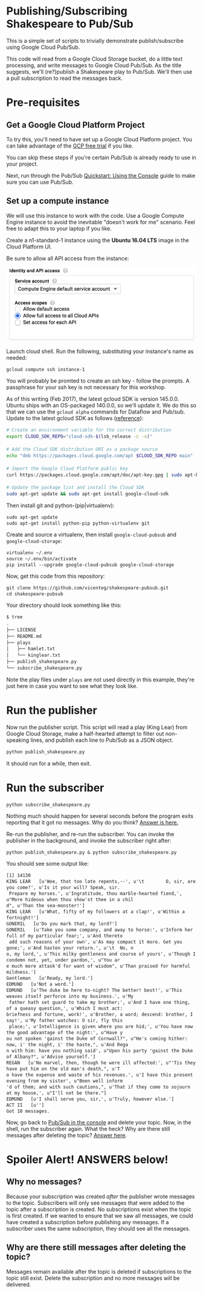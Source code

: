 # Publishing/Subscribing Shakespeare to Pub/Sub

This is a simple set of scripts to trivially demonstrate publish/subscribe using Google Cloud Pub/Sub.

This code will read from a Google Cloud Storage bucket, do a little text processing, and 
write messages to Google Cloud Pub/Sub. As the title suggests, we'll (re?)publish a Shakespeare
play to Pub/Sub. We'll then use a pull subscription to read the messages back.

# Pre-requisites

## Get a Google Cloud Platform Project

To try this, you'll need to have set up a Google Cloud Platform project. You can take advantage of the [GCP free trial](https://console.cloud.google.com/freetrial) if you like.

You can skip these steps if you're certain Pub/Sub is already ready to use in your project.

Next, run through the Pub/Sub [Quickstart: Using the Console](https://cloud.google.com/pubsub/docs/quickstart-console) guide to make sure you can use Pub/Sub.

## Set up a compute instance

We will use this instance to work with the code. Use a Google Compute Engine instance to avoid the inevitable "doesn't work for me" scenario. Feel free to adapt this to your laptop if you like.

Create a n1-standard-1 instance using the **Ubuntu 16.04 LTS** image in the Cloud Platform UI.

Be sure to allow all API access from the instance:

![allow all](images/allow_all_api_access.png)

Launch cloud shell. Run the following, substituting your instance's name as needed:

```
gcloud compute ssh instance-1
```
 
You will probably be promted to create an ssh key - follow the prompts. A passphrase for your ssh key is not necessary for this workshop.

As of this writing (Feb 2017), the latest gcloud SDK is version 145.0.0. Ubuntu ships with an OS-packaged 140.0.0, so we'll update it. We do this so that we can use the `gcloud alpha` commands for Dataflow and Pub/sub.
Update to the latest gcloud SDK as follows ([reference](https://cloud.google.com/sdk/docs/quickstart-debian-ubuntu)):

```bash
# Create an environment variable for the correct distribution
export CLOUD_SDK_REPO="cloud-sdk-$(lsb_release -c -s)"

# Add the Cloud SDK distribution URI as a package source
echo "deb https://packages.cloud.google.com/apt $CLOUD_SDK_REPO main" | sudo tee -a /etc/apt/sources.list.d/google-cloud-sdk.list

# Import the Google Cloud Platform public key
curl https://packages.cloud.google.com/apt/doc/apt-key.gpg | sudo apt-key add -

# Update the package list and install the Cloud SDK
sudo apt-get update && sudo apt-get install google-cloud-sdk
```

Then install git and python-(pip|virtualenv):

```
sudo apt-get update
sudo apt-get install python-pip python-virtualenv git
```

Create and source a virtualenv, then install `google-cloud-pubsub` and `google-cloud-storage`:

```
virtualenv ~/.env
source ~/.env/bin/activate
pip install --upgrade google-cloud-pubsub google-cloud-storage
```

Now, get this code from this repository:

```
git clone https://github.com/vicenteg/shakespeare-pubsub.git
cd shakespeare-pubsub
```

Your directory should look something like this:

```sh
$ tree
.
├── LICENSE
├── README.md
├── plays
│   ├── hamlet.txt
│   └── kinglear.txt
├── publish_shakespeare.py
└── subscribe_shakespeare.py
```

Note the play files under `plays` are not used directly in this example, they're just here in case you want to see what they look like.

# Run the publisher

Now run the publisher script. This script will read a play (King Lear) from Google Cloud Storage, make a half-hearted attempt to filter out non-speaking lines, and publish each line to Pub/Sub as a JSON object.

```sh
python publish_shakespeare.py
```

It should run for a while, then exit.

# Run the subscriber

```commandline
python subscribe_shakespeare.py
```

Nothing much should happen for several seconds before the program exits reporting that it got no messages. Why do you think? [Answer is here.](#why-no-messages)

Re-run the publisher, and re-run the subscriber. You can invoke the publisher in the background, and invoke the subscriber right after:

```
python publish_shakespeare.py & python subscribe_shakespeare.py
```

You should see some output like:

```commandline
[1] 14130
KING LEAR   [u'Woe, that too late repents,--', u'\t        O, sir, are you come?', u'Is it your will? Speak, sir.
 Prepare my horses.', u'Ingratitude, thou marble-hearted fiend,', u"More hideous when thou show'st thee in a chil
d", u'Than the sea-monster!']
KING LEAR   [u'What, fifty of my followers at a clap!', u'Within a fortnight!']
GONERIL   [u'Do you mark that, my lord?']
GONERIL   [u'Take you some company, and away to horse:', u'Inform her full of my particular fear;', u'And thereto
 add such reasons of your own', u'As may compact it more. Get you gone;', u'And hasten your return.', u'\t  No, n
o, my lord,', u'This milky gentleness and course of yours', u'Though I condemn not, yet, under pardon,', u"You ar
e much more attask'd for want of wisdom", u'Than praised for harmful mildness.']
Gentleman   [u'Ready, my lord.']
EDMUND   [u'Not a word.']
EDMUND   [u'The duke be here to-night? The better! best!', u'This weaves itself perforce into my business.', u'My
 father hath set guard to take my brother;', u'And I have one thing, of a queasy question,', u'Which I must act: 
briefness and fortune, work!', u'Brother, a word; descend: brother, I say!', u'My father watches: O sir, fly this
 place;', u'Intelligence is given where you are hid;', u'You have now the good advantage of the night:', u"Have y
ou not spoken 'gainst the Duke of Cornwall?", u"He's coming hither: now, i' the night, i' the haste,", u'And Rega
n with him: have you nothing said', u"Upon his party 'gainst the Duke of Albany?", u'Advise yourself.']
REGAN   [u'No marvel, then, though he were ill affected:', u"'Tis they have put him on the old man's death,", u'T
o have the expense and waste of his revenues.', u'I have this present evening from my sister', u"Been well inform
'd of them; and with such cautions,", u'That if they come to sojourn at my house,', u"I'll not be there."]
EDMUND   [u'I shall serve you, sir,', u'Truly, however else.']
ACT II   [u'']
Got 10 messages.
```

Now, go back to [Pub/Sub in the console](https://console.cloud.google.com/cloudpubsub) and delete your topic. Now, in the shell, run the subscriber again. What the heck? Why are there still messages after deleting the topic? [Answer here](#why-are-there-still-messages-after-deleting-the-topic).


# Spoiler Alert! ANSWERS below!

## Why no messages?

Because your subscription was created *after* the publisher wrote messages to the topic. Subscribers will only see messages that were added to the topic after a subscription is created. No subscriptions exist when the topic is first created. If we wanted to ensure that we saw all messages, we could have created a subscription before publishing any messages. If a subscriber uses the same subscription, they should see all the messages.

## Why are there still messages after deleting the topic?

Messages remain available after the topic is deleted if subscriptions to the topic still exist. Delete the subscription and no more messages will be delivered.
